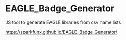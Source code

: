 # EAGLE_Badge_Generator
JS tool to generate EAGLE libraries from csv name lists

https://sparkfunx.github.io/EAGLE_Badge_Generator/
